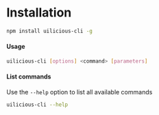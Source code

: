 # Installation

```bash
npm install uilicious-cli -g
```

#### Usage

```bash
uilicious-cli [options] <command> [parameters]
```

#### List commands

Use the `--help` option to list all available commands
```bash
uilicious-cli --help
```
